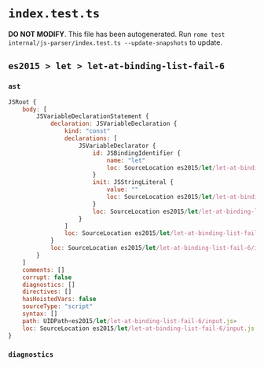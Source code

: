 # `index.test.ts`

**DO NOT MODIFY**. This file has been autogenerated. Run `rome test internal/js-parser/index.test.ts --update-snapshots` to update.

## `es2015 > let > let-at-binding-list-fail-6`

### `ast`

```javascript
JSRoot {
	body: [
		JSVariableDeclarationStatement {
			declaration: JSVariableDeclaration {
				kind: "const"
				declarations: [
					JSVariableDeclarator {
						id: JSBindingIdentifier {
							name: "let"
							loc: SourceLocation es2015/let/let-at-binding-list-fail-6/input.js 1:6-1:9 (let)
						}
						init: JSStringLiteral {
							value: ""
							loc: SourceLocation es2015/let/let-at-binding-list-fail-6/input.js 1:12-1:14
						}
						loc: SourceLocation es2015/let/let-at-binding-list-fail-6/input.js 1:6-1:14
					}
				]
				loc: SourceLocation es2015/let/let-at-binding-list-fail-6/input.js 1:0-1:14
			}
			loc: SourceLocation es2015/let/let-at-binding-list-fail-6/input.js 1:0-1:14
		}
	]
	comments: []
	corrupt: false
	diagnostics: []
	directives: []
	hasHoistedVars: false
	sourceType: "script"
	syntax: []
	path: UIDPath<es2015/let/let-at-binding-list-fail-6/input.js>
	loc: SourceLocation es2015/let/let-at-binding-list-fail-6/input.js 1:0-2:0
}
```

### `diagnostics`

```

```
